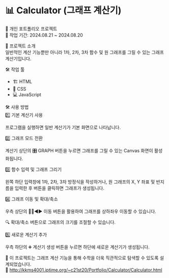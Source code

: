 # 📊 Calculator (그래프 계산기) 
📌 개인 포트폴리오 프로젝트  
📅 작업 기간: 2024.08.21 ~ 2024.08.20  
  
📝 프로젝트 소개  
일반적인 계산 기능뿐만 아니라 1차, 2차, 3차 함수 및 원 그래프를 그릴 수 있는 그래프 계산기입니다.  
  
🛠️ 작업 툴
- 🏗️ HTML
- 🎨 CSS
- 💻 JavaScript
    
🛠️ 사용 방법  
1️⃣ 기본 계산기 사용  

프로그램을 실행하면 일반 계산기가 기본 화면으로 나타납니다.  

2️⃣ 그래프 모드 전환  

계산기 상단의 🎛️ GRAPH 버튼을 누르면 그래프를 그릴 수 있는 Canvas 화면이 활성화됩니다.

3️⃣ 함수 입력 및 그래프 그리기  

왼쪽 하단 입력창에 1차, 2차, 3차 방정식을 작성하거나, 원 그래프의 X, Y 좌표 및 반지름을 입력한 후 버튼을 클릭하면 그래프가 생성됩니다.

4️⃣ 그래프 이동 및 확대/축소  

우측 상단의 🔼🔽◀️▶️ 이동 버튼을 활용하여 그래프를 상하좌우 이동할 수 있습니다.

🔍 확대/축소 버튼으로 그래프의 크기를 조절할 수 있습니다.

5️⃣ 새로운 계산기 추가  

우측 하단의 ➕ 계산기 생성 버튼을 누르면 하단에 새로운 계산기가 생성됩니다.  

🚀 이 프로젝트는 그래프 계산 기능을 통해 수학을 더욱 직관적으로 탐색할 수 있도록 설계되었습니다.  
🔗 http://kkms4001.iptime.org/~c21st20/Portfolio/Calculator/Calculator.html
